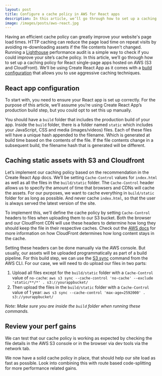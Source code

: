 ```yaml
---
layout: post
title: Configure a cache policy in AWS for React apps
description: In this article, we’ll go through how to set up a caching policy for React single-page apps hosted on AWS (S3 and CloudFront)
image: /images/posts/aws-react.jpg
---
```


Having an efficient cache policy can greatly improve your website's page load times. HTTP caching can reduce the page load time on repeat visits by avoiding re-downloading assets if the file contents haven't changed. Running a [Lighthouse](https://developers.google.com/web/tools/lighthouse/) performance audit is a simple way to check if you could improve your site’s cache policy. In this article, we’ll go through how to set up a caching policy for React single-page apps hosted on AWS (S3 and CloudFront). We’ll be using Create React App as it comes with a [build configuration](https://create-react-app.dev/docs/production-build#static-file-caching) that allows you to use aggressive caching techniques.

## React app configuration

To start with, you need to ensure your React app is set up correctly. For the purpose of this article, we’ll assume you’re using Create React App’s production build step, but you could opt to set this up manually.

You should have a `build` folder that includes the production build of your app. Inside the `build` folder, there is a folder named `static` which includes your JavaScript, CSS and media (images/videos) files. Each of these files will have a unique hash appended to the filename. Which is generated at build time based on the contents of the file. If the file contents change in a subsequent build, the filename hash that is generated will be different.

## Caching static assets with S3 and Cloudfront

Let’s implement our caching policy based on the recommendation in the Create React App docs. We’ll be setting `Cache-Control` values for `index.html` as well as all the files in the `build/static` folder. The `Cache-Control` header allows us to specify the amount of time that browsers and CDNs will cache the assets.  For our purposes, we want to cache everything in `build/static` folder for as long as possible. And never cache `index.html`, so that the user is always served the latest version of the site.

To implement this, we'll define the cache policy by setting `Cache-Control` headers to files when uploading them to our S3 bucket. Both the browser and our CloudFront CDN will use these headers to determine how long they should keep the file in their respective caches. Check out the [AWS docs](https://docs.aws.amazon.com/AmazonCloudFront/latest/DeveloperGuide/Expiration.html) for more information on how CloudFront determines how long content stays in the cache.

Setting these headers can be done manually via the AWS console. But usually, our assets will be uploaded programmatically as part of a build pipeline. For this build step, we can use the [S3 sync](https://docs.aws.amazon.com/cli/latest/reference/s3/sync.html) command from the AWS CLI. For our case, we will need to do upload our files in two parts:

1. Upload all files except for the `build/static` folder with a `Cache-Control` value of `no-cache`: `aws s3 sync --cache-control 'no-cache' --exclude 'static/**/*' . s3://yourappbucket/`
1. Then upload the files in the `build/static` folder with a `Cache-Control` value of 1 year: `aws s3 sync --cache-control 'max-age=2592000' . s3://yourappbucket/`

*Note: Make sure you are inside the `build` folder when running these commands.*

## Review your perf gains

We can test that our cache policy is working as expected by checking the file details in the AWS S3 console or in the browser via dev tools via the network tab.

We now have a solid cache policy in place, that should help our site load as fast as possible. Look into combining this with route based code-splitting for more performance related gains.
